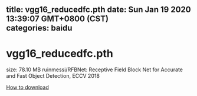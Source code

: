 
title: vgg16_reducedfc.pth
date: Sun Jan 19 2020 13:39:07 GMT+0800 (CST)    
categories: baidu
---

# vgg16_reducedfc.pth
size: 78.10 MB
 ruinmessi/RFBNet: Receptive Field Block Net for Accurate and Fast Object Detection, ECCV 2018
 

[How to download](https://bpcam.bemobtrk.com/go/2ceec3aa-1ca2-46d6-b9ff-aaa5c184517c?jno=1189)